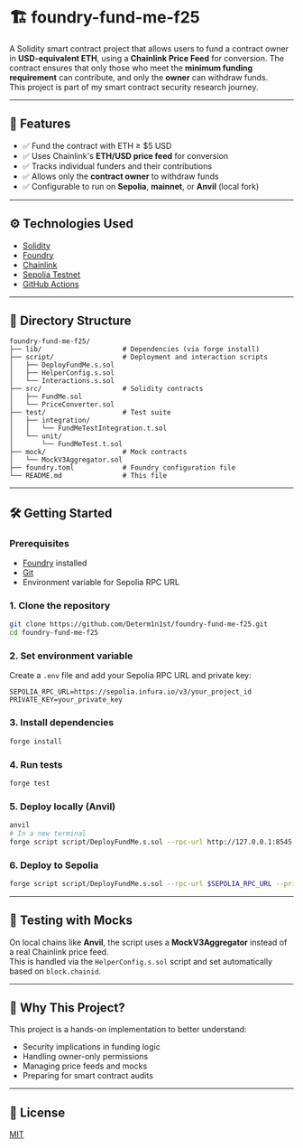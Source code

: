 # 🏗️ foundry-fund-me-f25

A Solidity smart contract project that allows users to fund a contract owner in **USD-equivalent ETH**, using a **Chainlink Price Feed** for conversion. The contract ensures that only those who meet the **minimum funding requirement** can contribute, and only the **owner** can withdraw funds.  
This project is part of my smart contract security research journey.

---

## 🚀 Features

- ✅ Fund the contract with ETH ≥ $5 USD
- ✅ Uses Chainlink's **ETH/USD price feed** for conversion
- ✅ Tracks individual funders and their contributions
- ✅ Allows only the **contract owner** to withdraw funds
- ✅ Configurable to run on **Sepolia**, **mainnet**, or **Anvil** (local fork)

---

## ⚙️ Technologies Used

- [Solidity](https://soliditylang.org/)
- [Foundry](https://book.getfoundry.sh/)
- [Chainlink](https://chain.link/)
- [Sepolia Testnet](https://sepolia.dev/)
- [GitHub Actions](https://docs.github.com/en/actions)

---

## 📂 Directory Structure

```
foundry-fund-me-f25/
├── lib/                    # Dependencies (via forge install)
├── script/                 # Deployment and interaction scripts
│   ├── DeployFundMe.s.sol
│   ├── HelperConfig.s.sol
│   └── Interactions.s.sol
├── src/                    # Solidity contracts
│   ├── FundMe.sol
│   └── PriceConverter.sol
├── test/                   # Test suite
│   ├── integration/
│   │   └── FundMeTestIntegration.t.sol
│   └── unit/
│       └── FundMeTest.t.sol
├── mock/                   # Mock contracts
│   └── MockV3Aggregator.sol
├── foundry.toml            # Foundry configuration file
└── README.md               # This file
```

---

## 🛠️ Getting Started

### Prerequisites

- [Foundry](https://book.getfoundry.sh/getting-started/installation) installed  
- [Git](https://git-scm.com/)
- Environment variable for Sepolia RPC URL

### 1. Clone the repository

```bash
git clone https://github.com/Determ1n1st/foundry-fund-me-f25.git
cd foundry-fund-me-f25
```

### 2. Set environment variable

Create a `.env` file and add your Sepolia RPC URL and private key:

```env
SEPOLIA_RPC_URL=https://sepolia.infura.io/v3/your_project_id
PRIVATE_KEY=your_private_key
```

### 3. Install dependencies

```bash
forge install
```

### 4. Run tests

```bash
forge test
```

### 5. Deploy locally (Anvil)

```bash
anvil
# In a new terminal
forge script script/DeployFundMe.s.sol --rpc-url http://127.0.0.1:8545 --private-key <PRIVATE_KEY> --broadcast
```

### 6. Deploy to Sepolia

```bash
forge script script/DeployFundMe.s.sol --rpc-url $SEPOLIA_RPC_URL --private-key $PRIVATE_KEY --broadcast --verify
```

---

## 🧪 Testing with Mocks

On local chains like **Anvil**, the script uses a **MockV3Aggregator** instead of a real Chainlink price feed.  
This is handled via the `HelperConfig.s.sol` script and set automatically based on `block.chainid`.

---

## 🔐 Why This Project?

This project is a hands-on implementation to better understand:

- Security implications in funding logic
- Handling owner-only permissions
- Managing price feeds and mocks
- Preparing for smart contract audits

---

## 📜 License

[MIT](LICENSE)
